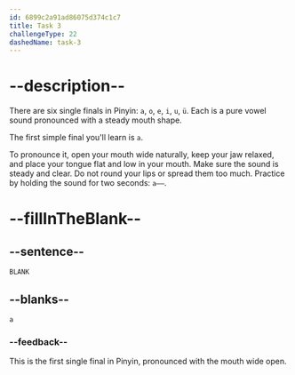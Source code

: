 ```yaml
---
id: 6899c2a91ad86075d374c1c7
title: Task 3
challengeType: 22
dashedName: task-3
---
```


<!-- (Audio) A: a -->

# --description--

There are six single finals in Pinyin: `a`, `o`, `e`, `i`, `u`, `ü`. Each is a pure vowel sound pronounced with a steady mouth shape.

The first simple final you'll learn is `a`.

To pronounce it, open your mouth wide naturally, keep your jaw relaxed, and place your tongue flat and low in your mouth. Make sure the sound is steady and clear. Do not round your lips or spread them too much. Practice by holding the sound for two seconds: `a——`.

# --fillInTheBlank--

## --sentence--

`BLANK`

## --blanks--

`a`

### --feedback--

This is the first single final in Pinyin, pronounced with the mouth wide open.
